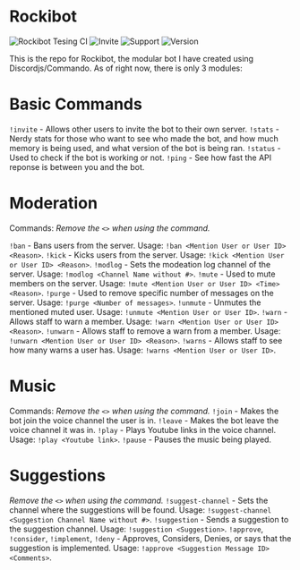 # Rockibot

![Rockibot Tesing CI](https://github.com/Rocky43007/Rockibot/workflows/Rockibot%20Tesing%20CI/badge.svg)
![Invite](https://discord.com/oauth2/authorize?client_id=739923682075476089&permissions=8&scope=bot)
![Support](https://discord.gg/rdGrcvW)
![Version](V0.4.0-alpha)

This is the repo for Rockibot, the modular bot I have created using Discordjs/Commando. As of right now, there is only 3 modules:

# Basic Commands
`!invite` - Allows other users to invite the bot to their own server.
`!stats` - Nerdy stats for those who want to see who made the bot, and how much memory is being used, and what version of the bot is being ran.
`!status` - Used to check if the bot is working or not.
`!ping` - See how fast the API reponse is between you and the bot.

# Moderation
Commands:
*Remove the `<>` when using the command.*

`!ban` - Bans users from the server. Usage: `!ban <Mention User or User ID> <Reason>`.
`!kick` - Kicks users from the server. Usage: `!kick <Mention User or User ID> <Reason>`.
`!modlog` - Sets the modeation log channel of the server. Usage: `!modlog <Channel Name without #>`.
`!mute` - Used to mute members on the server. Usage: `!mute <Mention User or User ID> <Time> <Reason>`.
`!purge` - Used to remove specific number of messages on the server. Usage: `!purge <Number of messages>`.
`!unmute` - Unmutes the mentioned muted user. Usage: `!unmute <Mention User or User ID>`.
`!warn` - Allows staff to warn a member. Usage: `!warn <Mention User or User ID> <Reason>`.
`!unwarn` - Allows staff to remove a warn from a member. Usage: `!unwarn <Mention User or User ID> <Reason>`.
`!warns` - Allows staff to see how many warns a user has. Usage: `!warns <Mention User or User ID>`.

# Music
Commands:
*Remove the `<>` when using the command.*
`!join` - Makes the bot join the voice channel the user is in.
`!leave` - Makes the bot leave the voice channel it was in.
`!play` - Plays Youtube links in the voice channel. Usage: `!play <Youtube link>`.
`!pause` - Pauses the music being played.

# Suggestions
*Remove the `<>` when using the command.*
`!suggest-channel` - Sets the channel where the suggestions will be found. Usage: `!suggest-channel <Suggestion Channel Name without #>`.
`!suggestion` - Sends a suggestion to the suggestion channel. Usage: `!suggestion <Suggestion>`.
`!approve`, `!consider`, `!implement`, `!deny` - Approves, Considers, Denies, or says that the suggestion is implemented. Usage: `!approve <Suggestion Message ID> <Comments>`.


